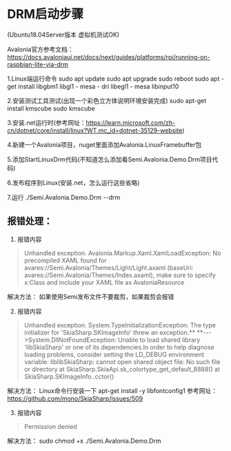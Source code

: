 ﻿# DRM启动步骤

(Ubuntu18.04Server版本 虚拟机测试OK)

Avalonia官方参考文档：https://docs.avaloniaui.net/docs/next/guides/platforms/rpi/running-on-raspbian-lite-via-drm

1.Linux端运行命令
 sudo apt update
 sudo apt upgrade
 sudo reboot
 sudo apt - get install libgbm1 libgl1 - mesa - dri libegl1 - mesa libinput10

2.安装测试工具测试(出现一个彩色立方体说明环境安装完成)
 sudo apt-get install kmscube
 sudo kmscube

3.安装.net运行时(参考网址：https://learn.microsoft.com/zh-cn/dotnet/core/install/linux?WT.mc_id=dotnet-35129-website)

4.新建一个Avalonia项目，nuget里面添加Avalonia.LinuxFramebuffer包

5.添加StartLinuxDrm代码(不知道怎么添加看Semi.Avalonia.Demo.Drm项目代码)

6.发布程序到Linux(安装.net，怎么运行这些省略)
            
7.运行 ./Semi.Avalonia.Demo.Drm --drm

## 报错处理：

1. 报错内容

>Unhandled exception. Avalonia.Markup.Xaml.XamlLoadException: No precompiled XAML found for avares://Semi.Avalonia/Themes/Light/Light.axaml (baseUri: avares://Semi.Avalonia/Themes/Index.axaml), make sure to specify x:Class and include your XAML file as AvaloniaResource

 解决方法：
    如果使用Semi发布文件不要裁剪，如果裁剪会报错
         

2. 报错内容
>Unhandled exception. System.TypeInitializationException: The type initializer for 'SkiaSharp.SKImageInfo' threw an exception.**
    **--->System.DllNotFoundException: Unable to load shared library 'libSkiaSharp' or one of its dependencies.In order to help diagnose loading problems, consider setting the LD_DEBUG environment variable: liblibSkiaSharp: cannot open shared object file: No such file or directory
    at SkiaSharp.SkiaApi.sk_colortype_get_default_8888()
    at SkiaSharp.SKImageInfo..cctor()

解决方法：
    Linux命令行安装一下 apt-get install -y libfontconfig1
    参考网址：https://github.com/mono/SkiaSharp/issues/509

3. 报错内容
>Permission denied

解决方法：
    sudo chmod +x ./Semi.Avalonia.Demo.Drm